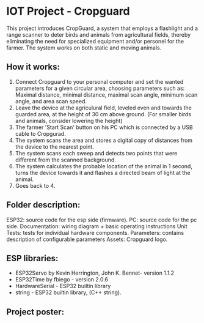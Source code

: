 # IOT Project - Cropguard
This project introduces CropGuard, a system that employs a flashlight and a range scanner to deter birds and animals from agricultural fields, thereby eliminating the need for specialized equipment and/or personel for the farmer. The system works on both static and moving animals.

## How it works:
1. Connect Cropguard to your personal computer and set the wanted parameters for a given circular area, choosing parameters such as: Maximal distance, minimal distance, maximal scan angle, minimum scan angle, and area scan speed.
2. Leave the device at the agriculural field, leveled even and towards the guarded area, at the height of 30 cm above ground. (For smaller birds and animals, consider lowering the height)
3. The farmer 'Start Scan' button on his PC which is connected by a USB cable to Cropgurad.
4. The system scans the area and stores a digital copy of distances from the device to the nearest point.
5. The system scans each sweep and detects two points that were different from the scanned background.
6. The system calculates the probable location of the animal in 1 second, turns the device towards it and flashes a directed beam of light at the animal.
7. Goes back to 4.

## Folder description:
ESP32: source code for the esp side (firmware).
PC: source code for the pc side.
Documentation: wiring diagram + basic operating instructions
Unit Tests: tests for individual hardware components.
Parameters: contains description of configurable parameters
Assets: Cropguard logo.

## ESP libraries:
- ESP32Servo by Kevin Herrington, John K. Bennet- version 1.1.2
- ESP32Time by fbiego - version 2.0.6
- HardwareSerial - ESP32 builtin library
- string - ESP32 builtin library, (C++ string).

## Project poster:
</poster>
